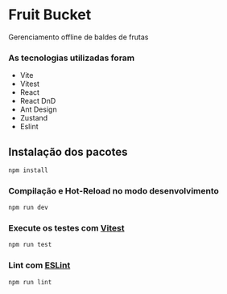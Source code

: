 # Fruit Bucket

Gerenciamento offline de baldes de frutas

### As tecnologias utilizadas foram

- Vite
- Vitest
- React
- React DnD
- Ant Design
- Zustand
- Eslint

## Instalação dos pacotes

```sh
npm install
```

### Compilação e Hot-Reload no modo desenvolvimento

```sh
npm run dev
```

### Execute os testes com [Vitest](https://vitest.dev/)

```sh
npm run test
```

### Lint com [ESLint](https://eslint.org/)

```sh
npm run lint
```
